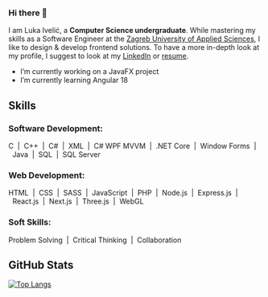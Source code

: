 ### Hi there 👋
I am Luka Ivelić, a **Computer Science undergraduate**. While mastering my skills as a Software Engineer at the <a href="https://www.tvz.hr/en/">Zagreb University of Applied Sciences<a/>, 
I like to design & develop frontend solutions. To have a more in-depth look at my profile, I suggest to look at my <a href="https://www.linkedin.com/in/luka-iveli%C4%87-b55074227/">LinkedIn<a/> or <a href="profile-content/ivelicluka_github_cv.pdf">resume<a/>.

- I’m currently working on a JavaFX project
- I’m currently learning Angular 18

## Skills
### Software Development:
C&nbsp;&nbsp;|&nbsp;&nbsp;C++&nbsp;&nbsp;|&nbsp;&nbsp;C#&nbsp;&nbsp;|&nbsp;&nbsp;XML&nbsp;&nbsp;|&nbsp;&nbsp;C# WPF MVVM&nbsp;&nbsp;|&nbsp;&nbsp;.NET Core&nbsp;&nbsp;|&nbsp;&nbsp;Window Forms&nbsp;&nbsp;|&nbsp;&nbsp;Java&nbsp;&nbsp;|&nbsp;&nbsp;SQL&nbsp;&nbsp;|&nbsp;&nbsp;SQL Server&nbsp;&nbsp;
### Web Development:
HTML&nbsp;&nbsp;|&nbsp;&nbsp;CSS&nbsp;&nbsp;|&nbsp;&nbsp;SASS&nbsp;&nbsp;|&nbsp;&nbsp;JavaScript&nbsp;&nbsp;|&nbsp;&nbsp;PHP&nbsp;&nbsp;|&nbsp;&nbsp;Node.js&nbsp;&nbsp;|&nbsp;&nbsp;Express.js&nbsp;&nbsp;|&nbsp;&nbsp;React.js&nbsp;&nbsp;|&nbsp;&nbsp;Next.js&nbsp;&nbsp;|&nbsp;&nbsp;Three.js&nbsp;&nbsp;|&nbsp;&nbsp;WebGL&nbsp;&nbsp;
### Soft Skills:
Problem Solving&nbsp;&nbsp;|&nbsp;&nbsp;Critical Thinking&nbsp;&nbsp;|&nbsp;&nbsp;Collaboration&nbsp;&nbsp; 

##

## GitHub Stats
[![Top Langs](https://github-readme-stats.vercel.app/api/top-langs/?username=LukaIvelic&layout=compact)](https://github.com/deepajarout)


<!--
**LukaIvelic/LukaIvelic** is a ✨ _special_ ✨ repository because its `README.md` (this file) appears on your GitHub profile.

Here are some ideas to get you started:

- 🔭 I’m currently working on ...
- 🌱 I’m currently learning ...
- 👯 I’m looking to collaborate on ...
- 🤔 I’m looking for help with ...
- 💬 Ask me about ...
- 📫 How to reach me: ...
- 😄 Pronouns: ...
- ⚡ Fun fact: ...
-->
